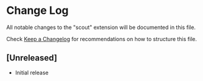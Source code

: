 # Change Log

All notable changes to the "scout" extension will be documented in this file.

Check [Keep a Changelog](http://keepachangelog.com/) for recommendations on how to structure this file.

## [Unreleased]

- Initial release